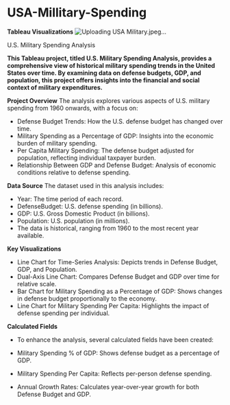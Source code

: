 # USA-Millitary-Spending  
**Tableau Visualizations** ![Uploading USA Military.jpeg…]()

U.S. Military Spending Analysis

**This Tableau project, titled U.S. Military Spending Analysis, provides a comprehensive view of historical military spending trends in the United States over time. By examining data on defense budgets, GDP, and population, this project offers insights into the financial and social context of military expenditures.**

**Project Overview**
The analysis explores various aspects of U.S. military spending from 1960 onwards, with a focus on:

* Defense Budget Trends: How the U.S. defense budget has changed over time.
* Military Spending as a Percentage of GDP: Insights into the economic burden of military spending.
* Per Capita Military Spending: The defense budget adjusted for population, reflecting individual taxpayer burden.
* Relationship Between GDP and Defense Budget: Analysis of economic conditions relative to defense spending.

**Data Source**
The dataset used in this analysis includes:

* Year: The time period of each record.
* DefenseBudget: U.S. defense spending (in billions).
* GDP: U.S. Gross Domestic Product (in billions).
* Population: U.S. population (in millions).
* The data is historical, ranging from 1960 to the most recent year available.

**Key Visualizations**
* Line Chart for Time-Series Analysis: Depicts trends in Defense Budget, GDP, and Population.
* Dual-Axis Line Chart: Compares Defense Budget and GDP over time for relative scale.
* Bar Chart for Military Spending as a Percentage of GDP: Shows changes in defense budget proportionally to the economy.
* Line Chart for Military Spending Per Capita: Highlights the impact of defense spending per individual.

**Calculated Fields**
* To enhance the analysis, several calculated fields have been created:

* Military Spending % of GDP: Shows defense budget as a percentage of GDP.
* Military Spending Per Capita: Reflects per-person defense spending.
* Annual Growth Rates: Calculates year-over-year growth for both Defense Budget and GDP.
